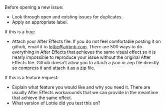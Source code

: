 Before opening a new issue:

* Look through open and existing issues for duplicates.
* Apply an appropriate label.

If this is a bug:
* Attach your After Effects file. If you do not feel comfortable posting it on github, email 
it to lottie@airbnb.com. There are 500 ways to do everything in After Effects that achieves the 
same visual effect so it is nearly impossible to reproduce your issue without the original After 
Effects file. Github doesn't allow you to attach a json or aep file directly so compress it and attach it as a zip file.

If this is a feature request:
* Explain what feature you would like and why you need it. There are usually After Effects 
workarounds that we can provide in the meantime that achieve the same effect.
* What version of Lottie did you test this on?
